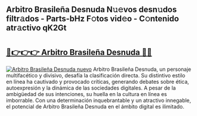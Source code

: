 ## Arbitro Brasileña Desnuda N𝚞𝚎vos desn𝚞dos filtr𝚊dos - Parts-bHz F𝚘tos vid𝚎o - C𝚘ntenido atr𝚊ctivo qK2Gt

# <h2><a href="http://mb8pab.tromn.icu/?c=Arbitro+Brasile%c3%b1a+Desnuda">🔗👉👉👉 Arbitro Brasileña Desnuda 🔗🔗</a></h2>

[![Arbitro Brasileña Desnuda nuevo](https://i.imgur.com/pEAQMta.gif)](http://mb8pab.tromn.icu/?c=Arbitro+Brasile%c3%b1a+Desnuda)
Arbitro Brasileña Desnuda, un personaje multifacético y divisivo, desafía la clasificación directa. Su distintivo estilo en línea ha cautivado y provocado críticas, generando debates sobre ética, autoexpresión y la dinámica de las sociedades digitales. A pesar de la ambigüedad de sus intenciones, su huella en la cultura en línea es imborrable. Con una determinación inquebrantable y un atractivo innegable, el potencial de Arbitro Brasileña Desnuda en el ámbito digital es ilimitado.
